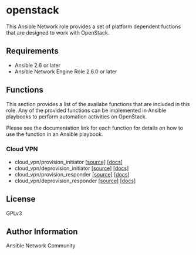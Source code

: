 # openstack

This Ansible Network role provides a set of platform dependent fuctions that
are designed to work with OpenStack.

## Requirements

* Ansible 2.6 or later
* Ansible Network Engine Role 2.6.0 or later

## Functions

This section provides a list of the availabe functions that are included
in this role.  Any of the provided functions can be implemented in Ansible
playbooks to perform automation activities on OpenStack.

Please see the documentation link for each function for details on how to use
the function in an Ansible playbook.

### Cloud VPN
* cloud_vpn/provision_initiator [[source]](https://github.com/ansible-network/openstack/blob/devel/tasks/cloud_vpn/provision_initiator.yaml) [[docs]](https://github.com/ansible-network/openstack/blob/devel/docs/cloud_vpn/provision_initiator.md)
* cloud_vpn/deprovision_initiator [[source]](https://github.com/ansible-network/openstack/blob/devel/tasks/cloud_vpn/deprovision_initiator.yaml) [[docs]](https://github.com/ansible-network/openstack/blob/devel/docs/cloud_vpn/deprovision_initiator.md)
* cloud_vpn/provision_responder [[source]](https://github.com/ansible-network/openstack/blob/devel/tasks/cloud_vpn/provision_responder.yaml) [[docs]](https://github.com/ansible-network/openstack/blob/devel/docs/cloud_vpn/provision_responder.md)
* cloud_vpn/deprovision_responder [[source]](https://github.com/ansible-network/openstack/blob/devel/tasks/cloud_vpn/deprovision_responder.yaml) [[docs]](https://github.com/ansible-network/openstack/blob/devel/docs/cloud_vpn/deprovision_responder.md)

## License

GPLv3

## Author Information

Ansible Network Community
